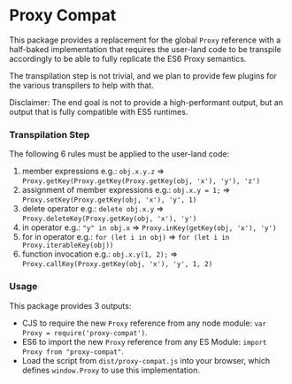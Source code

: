 # Proxy Compat

This package provides a replacement for the global `Proxy` reference with a half-baked implementation that requires the user-land code to be transpile accordingly to be able to fully replicate the ES6 Proxy semantics.

The transpilation step is not trivial, and we plan to provide few plugins for the various transpilers to help with that.

Disclaimer: The end goal is not to provide a high-performant output, but an output that is fully compatible with ES5 runtimes.

### Transpilation Step

The following 6 rules must be applied to the user-land code:

1. member expressions e.g.: `obj.x.y.z` => `Proxy.getKey(Proxy.getKey(Proxy.getKey(obj, 'x'), 'y'), 'z')`
2. assignment of member expressions e.g.: `obj.x.y = 1;` => `Proxy.setKey(Proxy.getKey(obj, 'x'), 'y', 1)`
3. delete operator e.g.: `delete obj.x.y` => `Proxy.deleteKey(Proxy.getKey(obj, 'x'), 'y')`
4. in operator e.g.: `"y" in obj.x` => `Proxy.inKey(getKey(obj, 'x'), 'y')`
5. for in operator e.g.: `for (let i in obj)` => `for (let i in Proxy.iterableKey(obj))`
6. function invocation e.g.: `obj.x.y(1, 2);` => `Proxy.callKey(Proxy.getKey(obj, 'x'), 'y', 1, 2)`

### Usage

This package provides 3 outputs:

* CJS to require the new `Proxy` reference from any node module: `var Proxy = require('proxy-compat')`.
* ES6 to import the new `Proxy` reference from any ES Module: `import Proxy from "proxy-compat"`.
* Load the script from `dist/proxy-compat.js` into your browser, which defines `window.Proxy` to use this implementation.
